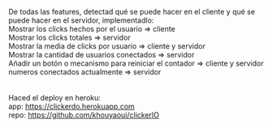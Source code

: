De todas las features, detectad qué se puede hacer en el cliente y qué se puede hacer en el servidor, implementadlo: <br />
Mostrar los clicks hechos por el usuario => cliente <br />
Mostrar los clicks totales => servidor <br />
Mostrar la media de clicks por usuario => cliente y servidor <br />
Mostrar la cantidad de usuarios conectados => servidor <br />
Añadir un botón o mecanismo para reiniciar el contador => cliente y servidor <br />
numeros conectados actualmente => servidor <br />
<br />
<br />
Haced el deploy en heroku: <br />
app: https://clickerdo.herokuapp.com <br />
repo: https://github.com/khouyaoui/clickerIO <br />